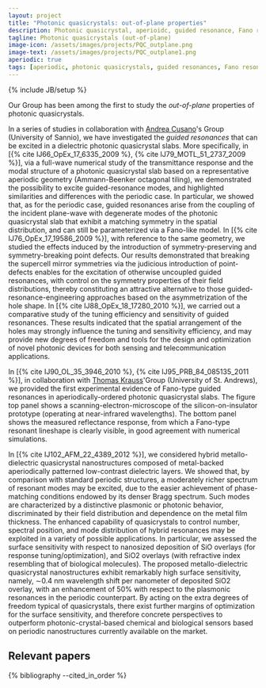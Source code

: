 ```yaml
---
layout: project
title: "Photonic quasicrystals: out-of-plane properties"
description: Photonic quasicrystal, aperioidc, guided resonance, Fano resonance, plasmonics
tagline: Photonic quasicrystals (out-of-plane)
image-icon: /assets/images/projects/PQC_outplane.png
image-text: /assets/images/projects/PQC_outplane1.png
aperiodic: true
tags: [aperiodic, photonic quasicrystals, guided resonances, Fano resonances, plasmonics]
---
```

{% include JB/setup %}

Our Group has been among the first to study the *out-of-plane* properties of photonic quasicrystals.

In a series of studies in collaboration with [Andrea Cusano]'s Group (University of Sannio),
we have investigated the *guided resonances* that can be excited 
in a dielectric photonic quasicrystal slabs. 
More specifically, in [{% cite IJ66_OpEx_17_6335_2009 %}, {% cite IJ79_MOTL_51_2737_2009 %}], 
via a full-wave numerical study of the transmittance response and the modal structure of a photonic quasicrystal 
slab based on a representative aperiodic geometry (Ammann-Beenker octagonal tiling), 
we demonstrated the possibility to excite guided-resonance modes, 
and highlighted similarities and differences with the periodic case. 
In particular, we showed that, as for the periodic case, guided resonances 
arise from the coupling of the incident plane-wave with degenerate modes of the photonic quasicrystal 
slab that exhibit a matching symmetry in the spatial distribution, 
and can still be parameterized via a Fano-like model.
In [{% cite IJ76_OpEx_17_19586_2009 %}], with reference to the same geometry,
we studied the effects induced by the introduction of 
symmetry-preserving and symmetry-breaking point defects. 
Our results demonstrated that breaking the supercell mirror symmetries via the 
judicious introduction of point-defects enables for the excitation of otherwise uncoupled guided resonances, 
with control on the symmetry properties of their field distributions, 
thereby constituting an attractive alternative to those guided-resonance-engineering approaches 
based on the asymmetrization of the hole shape. 
In [{% cite IJ88_OpEx_18_17280_2010 %}], we carried out a comparative study of the tuning efficiency and sensitivity 
of guided resonances. These results indicated that the spatial arrangement of the 
holes may strongly influence the tuning and sensitivity efficiency, 
and may provide new degrees of freedom and tools for the design and optimization of 
novel photonic devices for both sensing and telecommunication applications.

In [{% cite IJ90_OL_35_3946_2010 %}, {% cite IJ95_PRB_84_085135_2011 %}], in collaboration with [Thomas Krauss]'Group 
(University of St. Andrews), we provided the first experimental evidence of Fano-type guided resonances 
in aperiodically-ordered photonic quasicrystal slabs.
The figure top panel shows a scanning-electron-microscope of 
the silicon-on-insulator prototype (operating at near-infrared wavelengths). The bottom panel shows the measured 
reflectance response, from which a Fano-type resonant lineshape is clearly visible, in good agreement with
numerical simulations.
 
In [{% cite IJ102_AFM_22_4389_2012 %}], we considered hybrid metallo-dielectric 
quasicrystal nanostructures composed of metal-backed aperiodically patterned low-contrast dielectric layers.
We showed that, by comparison with standard periodic structures, a 
moderately richer spectrum of resonant modes may
be excited, due to the easier achievement of phase-matching conditions endowed by its denser Bragg spectrum. 
Such modes are characterized by a distinctive plasmonic or photonic behavior, discriminated by their field distribution 
and dependence on the metal film thickness. 
The enhanced capability of quasicrystals to control number, spectral position, and 
mode distribution of hybrid resonances may be exploited in a variety of possible applications. 
In particular, we assessed the surface sensitivity with respect to nanosized deposition of SiO overlays 
(for response tuning/optimization), and SiO2 overlays (with refractive index resembling that of biological molecules). 
The proposed metallo-dielectric quasicrystal nanostructures exhibit remarkably high surface sensitivity, 
namely, ∼0.4 nm wavelength shift per nanometer of deposited SiO2 overlay, with an enhancement of 50% with 
respect to the plasmonic resonances in the periodic counterpart. 
By acting on the extra degrees of freedom typical of quasicrystals, 
there exist further margins of optimization for the surface sensitivity, 
and therefore concrete perspectives to outperform photonic-crystal-based chemical and 
biological sensors based on periodic nanostructures currently available on the market.


[Andrea Cusano]: http://www.optoelectronics.ing.unisannio.it/index.php?option=com_content&view=article&layout=edit&id=100
[Thomas Krauss]: https://www.york.ac.uk/physics/people/krauss/

## Relevant papers
{% bibliography --cited_in_order %}